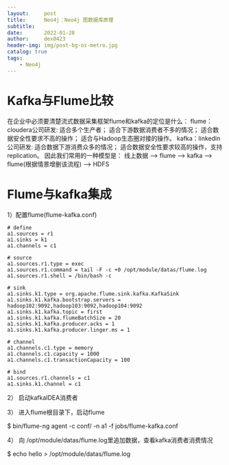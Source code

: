 ```yaml
---
layout:     post
title:      Neo4j：Neo4j 图数据库原理
subtitle:   
date:       2022-01-28
author:     dex0423
header-img: img/post-bg-os-metro.jpg
catalog: true
tags:
    - Neo4j
---
```



# Kafka与Flume比较
在企业中必须要清楚流式数据采集框架flume和kafka的定位是什么：
flume：cloudera公司研发:
	适合多个生产者；
适合下游数据消费者不多的情况；
适合数据安全性要求不高的操作；
适合与Hadoop生态圈对接的操作。
kafka：linkedin公司研发:
适合数据下游消费众多的情况；
适合数据安全性要求较高的操作，支持replication。
因此我们常用的一种模型是：
线上数据 --> flume --> kafka --> flume(根据情景增删该流程) --> HDFS

# Flume与kafka集成
1）配置flume(flume-kafka.conf)
```
# define
a1.sources = r1
a1.sinks = k1
a1.channels = c1

# source
a1.sources.r1.type = exec
a1.sources.r1.command = tail -F -c +0 /opt/module/datas/flume.log
a1.sources.r1.shell = /bin/bash -c

# sink
a1.sinks.k1.type = org.apache.flume.sink.kafka.KafkaSink
a1.sinks.k1.kafka.bootstrap.servers = hadoop102:9092,hadoop103:9092,hadoop104:9092
a1.sinks.k1.kafka.topic = first
a1.sinks.k1.kafka.flumeBatchSize = 20
a1.sinks.k1.kafka.producer.acks = 1
a1.sinks.k1.kafka.producer.linger.ms = 1

# channel
a1.channels.c1.type = memory
a1.channels.c1.capacity = 1000
a1.channels.c1.transactionCapacity = 100

# bind
a1.sources.r1.channels = c1
a1.sinks.k1.channel = c1
```

2） 启动kafkaIDEA消费者

3） 进入flume根目录下，启动flume

$ bin/flume-ng agent -c conf/ -n a1 -f jobs/flume-kafka.conf

4） 向 /opt/module/datas/flume.log里追加数据，查看kafka消费者消费情况

$ echo hello > /opt/module/datas/flume.log